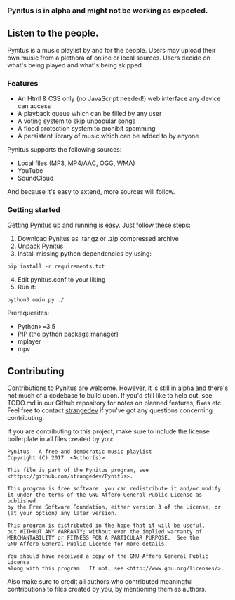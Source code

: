 ### Pynitus is in alpha and might not be working as expected.

## Listen to the people.

Pynitus is a music playlist by and for the people. Users may upload their own music from a plethora of online or local sources. Users decide on what's being played and what's being skipped.

### Features

- An Html & CSS only (no JavaScript needed!) web interface any device can access
- A playback queue which can be filled by any user
- A voting system to skip unpopular songs
- A flood protection system to prohibit spamming
- A persistent library of music which can be added to by anyone

Pynitus supports the following sources:

- Local files (MP3, MP4/AAC, OGG, WMA)
- YouTube
- SoundCloud

And because it's easy to extend, more sources will follow.

### Getting started

Getting Pynitus up and running is easy. Just follow these steps:

1. Download Pynitus as .tar.gz or .zip compressed archive
2. Unpack Pynitus
3. Install missing python dependencies by using:
```
pip install -r requirements.txt

```
4. Edit pynitus.conf to your liking
5. Run it:
```
python3 main.py ./
```

Prerequesites:

- Python>=3.5
- PIP (the python package manager)
- mplayer
- mpv

## Contributing

Contributions to Pynitus are welcome. However, it is still in alpha and there's not much of a codebase to build upon.
If you'd still like to help out, see TODO.md in our Github repository for notes on planned features, fixes etc.
Feel free to contact [strangedev](https://github.com/strangedev) if you've got any questions concerning contributing.

If you are contributing to this project, make sure to include the license boilerplate in all files created by you:

    
    Pynitus - A free and democratic music playlist
    Copyright (C) 2017  <Author(s)>

    This file is part of the Pynitus program, see <https://github.com/strangedev/Pynitus>.

    This program is free software: you can redistribute it and/or modify
    it under the terms of the GNU Affero General Public License as published
    by the Free Software Foundation, either version 3 of the License, or
    (at your option) any later version.

    This program is distributed in the hope that it will be useful,
    but WITHOUT ANY WARRANTY; without even the implied warranty of
    MERCHANTABILITY or FITNESS FOR A PARTICULAR PURPOSE.  See the
    GNU Affero General Public License for more details.

    You should have received a copy of the GNU Affero General Public License
    along with this program.  If not, see <http://www.gnu.org/licenses/>.

Also make sure to credit all authors who contributed meaningful contributions to files created by you, by mentioning
them as authors.